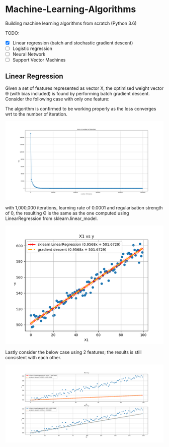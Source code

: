 # Machine-Learning-Algorithms
Building machine learning algorithms from scratch (Python 3.6)

TODO:
- [x] Linear regression (batch and stochastic gradient descent)
- [ ] Logistic regression
- [ ] Neural Network
- [ ] Support Vector Machines
## Linear Regression
Given a set of features represented as vector X, the optimised weight vector Θ (with bias included) is found by performing batch gradient descent. Consider the following case with only one feature:

The algorithm is confirmed to be working properly as the loss converges wrt to the number of iteration.

![alt text][loss_vs_iter_1]

with 1,000,000 iterations, learning rate of 0.0001 and regularisation strength of 0, the resulting Θ is the same as the one computed using LinearRegression from sklearn.linear_model.


![alt text][comparison_1]

Lastly consider the below case using 2 features; the results is still consistent with each other.

![alt text][comparison_2]


[loss_vs_iter_1]: https://github.com/bangbangjim/Machine-Learning-Algorithms/blob/master/images/loss%20vs%20iter%20LR.png "loss vs number of iteration"

[comparison_1]: https://github.com/bangbangjim/Machine-Learning-Algorithms/blob/master/images/comparison%20sklearn.png "Comparison of sklearn LinearRegression and self-built gradient descent algorithm"

[comparison_2]: https://github.com/bangbangjim/Machine-Learning-Algorithms/blob/master/images/comparison%202%20sklearn.png "Comparison (2 features)"

